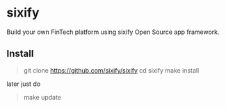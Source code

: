 # sixify
Build your own FinTech platform using sixify Open Source app framework.


## Install

> git clone https://github.com/sixify/sixify
> cd sixify
> make install


later just do

> make update
